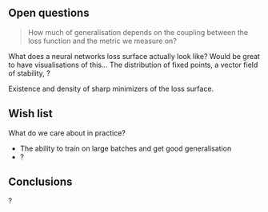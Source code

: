 ## Open questions

> How much of generalisation depends on the coupling between the loss function and the metric we measure on?

>

What does a neural networks loss surface actually look like? Would be great to have visualisations of this... The distribution of fixed points, a vector field of stability, ?

Existence and density of sharp minimizers of the loss surface.

## Wish list

What do we care about in practice?

* The ability to train on large batches and get good generalisation
* ?

## Conclusions

?
